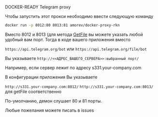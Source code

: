 DOCKER-READY Telegram proxy

Чтобы запустить этот прокси необходимо ввести следующую команду

```bash
docker run -p 8012:80 8013:81 amorev/docker-proxy-rkn
```

Вместо 8012 и 8013 (для метода [GetFile](https://core.telegram.org/bots/api#getfile) вы можете указать любой удобный вам порт.
Тогда в коде вашего приложения вместо

`https://api.telegram.org/bot`
или 
`https://api.telegram.org/file/bot`

Вы указываете
`http://<<АДРЕС_ВАШЕГО_СЕРВЕРА>>:выбранный порт/`

Например, если сервер лежит по адресу s331.your-company.com

В конфигурации приложения Вы указываете

`http://s331.your-company.com:8012/`
`http://s331.your-company.com:8013/` для getFile соответственно

По-умолчанию, демон слушает 80 и 81 порты.

Любые пожелания можете писать в issues
